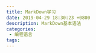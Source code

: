 ```yaml
---
title: MarkDown学习
date: 2019-04-29 18:30:23 +0800
description: MarkDown基本语法
categories:
 - 编程语言
tags:
---
```


